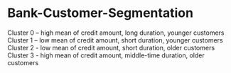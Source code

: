 # Bank-Customer-Segmentation
Cluster 0 – high mean of credit amount, long duration, younger customers  Cluster 1 – low mean of credit amount, short duration, younger customers  Cluster 2 - low mean of credit amount, short duration, older customers  Cluster 3 - high mean of credit amount, middle-time duration, older customers
